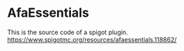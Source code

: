 # AfaEssentials
This is the source code of a spigot plugin.
https://www.spigotmc.org/resources/afaessentials.118862/
